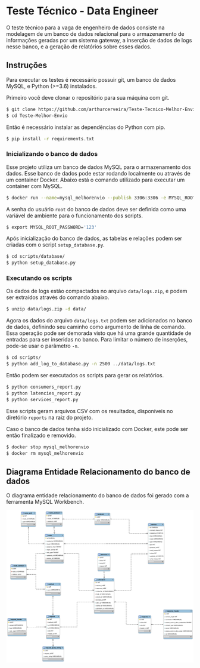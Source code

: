 # Teste Técnico - Data Engineer

O teste técnico para a vaga de engenheiro de dados consiste na modelagem de um banco de dados relacional para o armazenamento de informações geradas por um sistema gateway, a inserção de dados de logs nesse banco, e a geração de relatórios sobre esses dados.

## Instruções

Para executar os testes é necessário possuir git, um banco de dados MySQL, e Python (>=3.6) instalados.

Primeiro você deve clonar o repositório para sua máquina com git.

```bash
$ git clone https://github.com/arthurcerveira/Teste-Tecnico-Melhor-Envio.git
$ cd Teste-Melhor-Envio
```

Então é necessário instalar as dependências do Python com pip.

```bash
$ pip install -r requirements.txt
```

### Inicializando o banco de dados

Esse projeto utiliza um banco de dados MySQL para o armazenamento dos dados. Esse banco de dados pode estar rodando localmente ou através de um container Docker. Abaixo está o comando utilizado para executar um container com MySQL.

```bash
$ docker run --name=mysql_melhorenvio --publish 3306:3306 -e MYSQL_ROOT_PASSWORD='123' -e  MYSQL_ROOT_HOST=172.17.0.1 -d mysql/mysql-server
```

A senha do usuário `root` do banco de dados deve ser definida como uma variável de ambiente para o funcionamento dos scripts.

```bash
$ export MYSQL_ROOT_PASSWORD='123'
```

Após inicialização do banco de dados, as tabelas e relações podem ser criadas com o script `setup_database.py`.

```bash
$ cd scripts/database/
$ python setup_database.py
```

### Executando os scripts

Os dados de logs estão compactados no arquivo `data/logs.zip`, e podem ser extraídos através do comando abaixo.

```bash
$ unzip data/logs.zip -d data/
```

Agora os dados do arquivo `data/logs.txt` podem ser adicionados no banco de dados, definindo seu caminho como argumento de linha de comando. Essa operação pode ser demorada visto que há uma grande quantidade de entradas para ser inseridas no banco. Para limitar o número de inserções, pode-se usar o parâmetro `-n`.

```bash
$ cd scripts/
$ python add_log_to_database.py -n 2500 ../data/logs.txt
```

Então podem ser executados os scripts para gerar os relatórios.

```bash
$ python consumers_report.py
$ python latencies_report.py
$ python services_report.py
```

Esse scripts geram arquivos CSV com os resultados, disponíveis no diretório `reports` na raiz do projeto.

Caso o banco de dados tenha sido inicializado com Docker, este pode ser então finalizado e removido.

```bash
$ docker stop mysql_melhorenvio
$ docker rm mysql_melhorenvio
```

## Diagrama Entidade Relacionamento do banco de dados

O diagrama entidade relacionamento do banco de dados foi gerado com a ferramenta MySQL Workbench.

![./database-schema/schema.png](./database-schema/schema.png)
